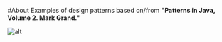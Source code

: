 #About
Examples of design patterns based on/from **"Patterns in Java, Volume 2. Mark Grand."**

![alt][image]

[image]:http://i.piccy.info/i7/70a708aa4bb76149979407f263955c3a/1-5-8548/30273638/112345870_resized.jpg



